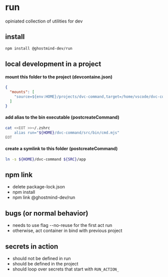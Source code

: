 # run

opiniated collection of utilities for dev

## install

```bash
npm install @ghostmind-dev/run
```

## local development in a project

#### mount this folder to the project (devcontaine.json)

```json
{
  "mounts": [
    "source=${env:HOME}/projects/dvc-command,target=/home/vscode/dvc-command,type=bind"
  ]
}
```

#### add alias to the bin executable (postcreateCommand)

```bash
cat <<EOT >>~/.zshrc
    alias run="${HOME}/dvc-command/src/bin/cmd.mjs"
EOT
```

#### create a symlink to this folder (postcreateCommand)

```bash
ln -s ${HOME}/dvc-command ${SRC}/app
```

## npm link

- delete package-lock.json
- npm install
- npm link @ghostmind-dev/run

## bugs (or normal behavior)

- needs to use flag --no-reuse for the first act run
- otherwise, act container in bind with previous project

## secrets in action

- should not be defined in run
- should be defined in the project
- should loop over secrets that start with `RUN_ACTION_`

